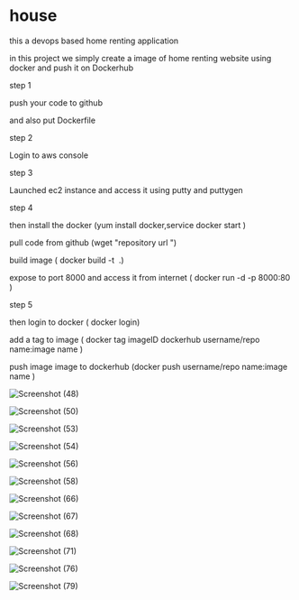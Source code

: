 # house
this a devops based home renting application

in this  project we simply create a image of home renting website using docker and push it on Dockerhub

step 1

push your code to github 

and also put Dockerfile

step 2

Login to aws console 

step 3

Launched ec2 instance and access it using putty and puttygen

step 4 

then install the docker (yum install docker,service docker start )

pull code from github  (wget "repository url ")

build image ( docker build -t <image name> .)

expose to port 8000 and access it from internet ( docker run -d -p 8000:80  <image name> )

step 5 

then login to docker ( docker login)

add a tag to image ( docker tag imageID  dockerhub username/repo name:image name )

push image image to dockerhub (docker push username/repo name:image name )





![Screenshot (48)](https://user-images.githubusercontent.com/105406469/227429021-5c9e1ca7-1c9e-4d57-b7bf-0c0ff55ece80.png)







![Screenshot (50)](https://user-images.githubusercontent.com/105406469/227429060-7c413b98-4c2d-4a98-bdec-ca2c2c86d697.png)




![Screenshot (53)](https://user-images.githubusercontent.com/105406469/227429085-88d3e8d5-e3c3-4f65-8bed-45ea86eead2a.png)





![Screenshot (54)](https://user-images.githubusercontent.com/105406469/227429135-df6dc6a3-1504-4406-8eef-67b7b74329d8.png)




![Screenshot (56)](https://user-images.githubusercontent.com/105406469/227429174-8cea8abf-e9ec-47c6-9d9a-8befbc9cf6dd.png)







![Screenshot (58)](https://user-images.githubusercontent.com/105406469/227429214-5f4adc7b-ac9d-4f90-8f33-25c05d000ffe.png)



![Screenshot (66)](https://user-images.githubusercontent.com/105406469/227429253-e5f10d07-6f90-471e-83f1-691251aca783.png)



![Screenshot (67)](https://user-images.githubusercontent.com/105406469/227429278-e2f634f9-0c65-4186-beb7-0b7762e2b91a.png)



![Screenshot (68)](https://user-images.githubusercontent.com/105406469/227429346-a72a38a2-87b9-4bc3-ba1e-199823ed99f9.png)



![Screenshot (71)](https://user-images.githubusercontent.com/105406469/227429391-ccaaa080-c04d-4579-a8d4-d64355b23c66.png)



![Screenshot (76)](https://user-images.githubusercontent.com/105406469/227429420-274e5ad9-9d6b-4fd0-84e1-de6a565101be.png)



![Screenshot (79)](https://user-images.githubusercontent.com/105406469/227429463-c9a49f57-3882-4553-a917-fb6cbf685567.png)

